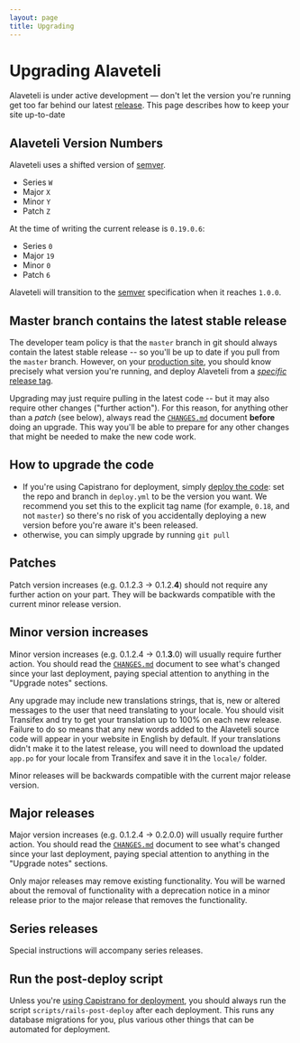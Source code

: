 ```yaml
---
layout: page
title: Upgrading
---
```

Upgrading Alaveteli
====================

<p class="lead">
  Alaveteli is under active development &mdash; don't let the
  version you're running get too far behind our latest
  <a href="{{site.baseurl}}docs/glossary/#release" class="glossary__link">release</a>.
  This page describes how to keep your site up-to-date
</p>

## Alaveteli Version Numbers

Alaveteli uses a shifted version of [semver](http://semver.org).

- Series `W`
- Major `X`
- Minor `Y`
- Patch `Z`

At the time of writing the current release is `0.19.0.6`:

- Series `0`
- Major `19`
- Minor `0`
- Patch `6`

Alaveteli will transition to the [semver](http://semver.org) specification when it reaches `1.0.0`.

## Master branch contains the latest stable release

The developer team policy is that the `master` branch in git should always
contain the latest stable release -- so you'll be up to date if you pull from
the `master` branch. However, on your
<a href="{{site.baseurl}}docs/glossary/#production" class="glossary__link">production
site</a>, you should know precisely what version you're running, and deploy
Alaveteli from a [*specific* release
tag](https://github.com/mysociety/alaveteli/releases).

Upgrading may just require pulling in the latest code -- but it may also require
other changes ("further action"). For this reason, for anything other than a
*patch* (see below), always read the 
[`CHANGES.md`](https://github.com/mysociety/alaveteli/blob/master/doc/CHANGES.md)
document **before** doing an upgrade. This way you'll be able to prepare for any
other changes that might be needed to make the new code work.

## How to upgrade the code

* If you're using Capistrano for deployment,
  simply [deploy the code]({{site.baseurl}}docs/installing/deploy/#usage):
  set the repo and branch in `deploy.yml` to be the version you want. 
  We recommend you set this to the explicit tag name (for example, 
  `0.18`, and not `master`) so there's no risk of you accidentally deploying
  a new version before you're aware it's been released.
* otherwise, you can simply upgrade by running `git pull`

## Patches

Patch version increases (e.g. 0.1.2.3 &rarr; 0.1.2.**4**) should not require any further action on your part. They will be backwards compatible with the current minor release version.

## Minor version increases

Minor version increases (e.g. 0.1.2.4 &rarr; 0.1.**3**.0) will usually require further action. You should read the [`CHANGES.md`](https://github.com/mysociety/alaveteli/blob/master/doc/CHANGES.md) document to see what's changed since your last deployment, paying special attention to anything in the "Upgrade notes" sections.

Any upgrade may include new translations strings, that is, new or altered messages
to the user that need translating to your locale. You should visit Transifex
and try to get your translation up to 100% on each new release. Failure to do
so means that any new words added to the Alaveteli source code will appear in
your website in English by default. If your translations didn't make it to the
latest release, you will need to download the updated `app.po` for your locale
from Transifex and save it in the `locale/` folder.

Minor releases will be backwards compatible with the current major release version.

## Major releases

Major version increases (e.g. 0.1.2.4 &rarr; 0.2.0.0) will usually require further action. You should read the [`CHANGES.md`](https://github.com/mysociety/alaveteli/blob/master/doc/CHANGES.md) document to see what's changed since your last deployment, paying special attention to anything in the "Upgrade notes" sections.

Only major releases may remove existing functionality. You will be warned about the removal of functionality with a deprecation notice in a minor release prior to the major release that removes the functionality.

## Series releases

Special instructions will accompany series releases.

## Run the post-deploy script

Unless you're [using Capistrano for deployment]({{site.baseurl}}docs/installing/deploy/),
you should always run the script `scripts/rails-post-deploy` after each
deployment. This runs any database migrations for you, plus various other
things that can be automated for deployment.
